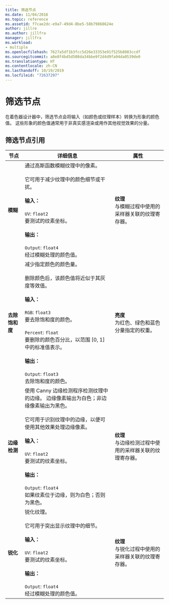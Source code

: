 ```yaml
---
title: 筛选节点
ms.date: 11/04/2016
ms.topic: reference
ms.assetid: f7cae2dc-e9a7-49d4-8be5-58b79868624e
author: jillre
ms.author: jillfra
manager: jillfra
ms.workload:
- multiple
ms.openlocfilehash: 7627a5df1b3fcc5d26e33353e91f525b8083ccdf
ms.sourcegitcommit: a8e8f4bd5d508da34bbe9f2d4d9fa94da0539de0
ms.translationtype: HT
ms.contentlocale: zh-CN
ms.lasthandoff: 10/19/2019
ms.locfileid: "72637297"
---
```

# <a name="filter-nodes"></a>筛选节点

在着色器设计器中，筛选节点会将输入（如颜色或纹理样本）转换为形象的颜色值。 这些形象的颜色值通常用于非真实感渲染或用作其他视觉效果的分量。

## <a name="filter-node-reference"></a>筛选节点引用

|节点|详细信息|属性|
|----------|-------------|----------------|
|**模糊**|通过高斯函数模糊纹理中的像素。<br /><br /> 它可用于减少纹理中的颜色细节或干扰。<br /><br /> **输入：**<br /><br /> `UV`: `float2`<br /> 要测试的纹素坐标。<br /><br /> **输出：**<br /><br /> `Output`: `float4`<br /> 经过模糊处理的颜色值。|**纹理**<br /> 与模糊过程中使用的采样器关联的纹理寄存器。|
|**去除饱和度**|减少指定颜色的颜色量。<br /><br /> 删除颜色后，该颜色值将近似于其灰度等效值。<br /><br /> **输入：**<br /><br /> `RGB`: `float3`<br /> 要去除饱和度的颜色。<br /><br /> `Percent`: `float`<br /> 要删除的颜色百分比，以范围 [0, 1] 中的标准值表示。<br /><br /> **输出：**<br /><br /> `Output`: `float3`<br /> 去除饱和度的颜色。|**亮度**<br /> 为红色、绿色和蓝色分量指定的权重。|
|**边缘检测**|使用 Canny 边缘检测程序检测纹理中的边缘。 边缘像素输出为白色；非边缘像素输出为黑色。<br /><br /> 它可用于识别纹理中的边缘，以便可使用其他效果处理边缘像素。<br /><br /> **输入：**<br /><br /> `UV`: `float2`<br /> 要测试的纹素坐标。<br /><br /> **输出：**<br /><br /> `Output`: `float4`<br /> 如果纹素位于边缘，则为白色；否则为黑色。|**纹理**<br /> 与边缘检测过程中使用的采样器关联的纹理寄存器。|
|**锐化**|锐化纹理。<br /><br /> 它可用于突出显示纹理中的细节。<br /><br /> **输入：**<br /><br /> `UV`: `float2`<br /> 要测试的纹素坐标。<br /><br /> **输出：**<br /><br /> `Output`: `float4`<br /> 经过模糊处理的颜色值。|**纹理**<br /> 与锐化过程中使用的采样器关联的纹理寄存器。|
